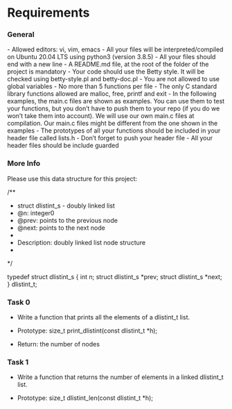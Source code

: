 <h1>Requirements</h1>
<h3>General</h3>
- Allowed editors: vi, vim, emacs
- All your files will be interpreted/compiled on Ubuntu 20.04 LTS using python3 (version 3.8.5)
- All your files should end with a new line
- A README.md file, at the root of the folder of the project is mandatory
- Your code should use the Betty style. It will be checked using betty-style.pl and betty-doc.pl
- You are not allowed to use global variables
- No more than 5 functions per file
- The only C standard library functions allowed are malloc, free, printf and exit
- In the following examples, the main.c files are shown as examples. You can use them to test your functions, but you don’t have to push them to your repo (if you do we won’t take them into account). We will use our own main.c files at compilation. Our main.c files might be different from the one shown in the examples
- The prototypes of all your functions should be included in your header file called lists.h
- Don’t forget to push your header file
- All your header files should be include guarded

<h3>More Info</h3>
<p>Please use this data structure for this project:</p>

/**
 * struct dlistint_s - doubly linked list
 * @n: integer0
 * @prev: points to the previous node
 * @next: points to the next node
 *
 * Description: doubly linked list node structure
 * 
 */
<p>typedef struct dlistint_s
{
    int n;
    struct dlistint_s *prev;
    struct dlistint_s *next;
} dlistint_t;
</p>

### Task 0
- Write a function that prints all the elements of a dlistint_t list.

-  Prototype: size_t print_dlistint(const dlistint_t *h);
-  Return: the number of nodes
### Task 1
- Write a function that returns the number of elements in a linked dlistint_t list.

-  Prototype: size_t dlistint_len(const dlistint_t *h);
